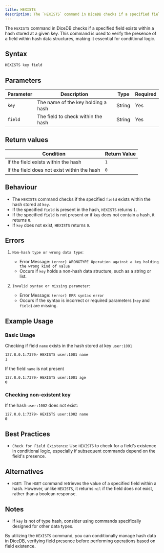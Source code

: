 ```yaml
---
title: HEXISTS
description: The `HEXISTS` command in DiceDB checks if a specified field exists within a hash stored at a given key. This command is used to verify the presence of a field within hash data structures, making it essential for conditional logic.
---
```


The `HEXISTS` command in DiceDB checks if a specified field exists within a hash stored at a given key. This command is used to verify the presence of a field within hash data structures, making it essential for conditional logic.

## Syntax

```bash
HEXISTS key field
```

## Parameters

| Parameter | Description                        | Type   | Required |
|-----------|------------------------------------|--------|----------|
| `key`     | The name of the key holding a hash | String | Yes      |
| `field`   | The field to check within the hash | String | Yes      |

## Return values

| Condition                                      | Return Value                                      |
|------------------------------------------------|---------------------------------------------------|
| If the field exists within the hash            | `1`                                               |
| If the field does not exist within the hash    | `0`                                               |

## Behaviour

- The `HEXISTS` command checks if the specified `field` exists within the hash stored at `key`.
- If the specified `field` is present in the hash, `HEXISTS` returns `1`.
- If the specified `field` is not present or if `key` does not contain a hash, it returns `0`.
- If `key` does not exist, `HEXISTS` returns `0`.

## Errors

1. `Non-hash type or wrong data type`:

   - Error Message: `(error) WRONGTYPE Operation against a key holding the wrong kind of value`
   - Occurs if `key` holds a non-hash data structure, such as a string or list.

2. `Invalid syntax or missing parameter`:

   - Error Message: `(error) ERR syntax error`
   - Occurs if the syntax is incorrect or required parameters (`key` and `field`) are missing.

## Example Usage

### Basic Usage

Checking if field `name` exists in the hash stored at key `user:1001`

```bash
127.0.0.1:7379> HEXISTS user:1001 name
1
```

If the field `name` is not present

```bash
127.0.0.1:7379> HEXISTS user:1001 age
0
```

### Checking non-existent key

If the hash `user:1002` does not exist:

```bash
127.0.0.1:7379> HEXISTS user:1002 name
0
```

## Best Practices

- `Check for Field Existence`: Use `HEXISTS` to check for a field’s existence in conditional logic, especially if subsequent commands depend on the field's presence.

## Alternatives

- `HGET`: The `HGET` command retrieves the value of a specified field within a hash. However, unlike `HEXISTS`, it returns `nil` if the field does not exist, rather than a boolean response.

## Notes

- If `key` is not of type hash, consider using commands specifically designed for other data types.

By utilizing the `HEXISTS` command, you can conditionally manage hash data in DiceDB, verifying field presence before performing operations based on field existence.
```